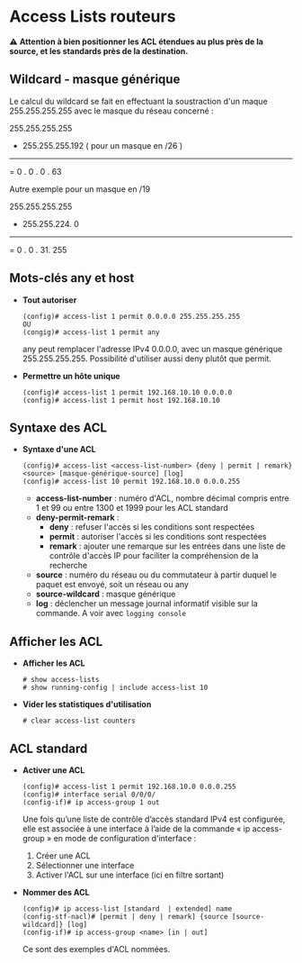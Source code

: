 # Access Lists routeurs

:warning: **Attention à bien positionner les ACL étendues au plus près de la source, et les standards près de la destination.**

## Wildcard - masque générique

Le calcul du wildcard se fait en effectuant la soustraction d'un maque 255.255.255.255 avec le masque du réseau concerné :

  255.255.255.255  
- 255.255.255.192 ( pour un masque en /26 )  
-----------------  
=  0 . 0 . 0 . 63  
 
Autre exemple pour un masque en /19

  255.255.255.255  
- 255.255.224. 0  
-----------------  
=  0 . 0 . 31. 255  

## Mots-clés any et host

* **Tout autoriser**
	```
	(config)# access-list 1 permit 0.0.0.0 255.255.255.255
	OU
	(congig)# access-list 1 permit any
	```
	any peut remplacer l'adresse IPv4 0.0.0.0, avec un masque générique 255.255.255.255. Possibilité d'utiliser aussi deny plutôt que permit. 

* **Permettre un hôte unique**
	```
	(config)# access-list 1 permit 192.168.10.10 0.0.0.0
	(config)# access-list 1 permit host 192.168.10.10
	```

## Syntaxe des ACL

* **Syntaxe d'une ACL**
	```
	(config)# access-list <access-list-number> {deny | permit | remark} <source> [masque-générique-source] [log]
	(config)# access-list 10 permit 192.168.10.0 0.0.0.255
	```
	* **access-list-number** : numéro d'ACL, nombre décimal compris entre 1 et 99 ou entre 1300 et 1999 pour les ACL standard
	* **deny-permit-remark** :
		* **deny** : refuser l'accès si les conditions sont respectées
		* **permit** : autoriser l'accès si les conditions sont respectées
		* **remark** : ajouter une remarque sur les entrées dans une liste de contrôle d'accès IP pour faciliter la compréhension de la recherche
	* **source** : numéro du réseau ou du commutateur à partir duquel le paquet est envoyé, soit un réseau ou any
	* **source-wildcard** : masque générique
	* **log** : déclencher un message journal informatif visible sur la commande. A voir avec ```logging console```

## Afficher les ACL

* **Afficher les ACL**
	```
	# show access-lists
	# show running-config | include access-list 10
	```

* **Vider les statistiques d'utilisation**
	```
	# clear access-list counters
	```

## ACL standard

* **Activer une ACL**
	```
	(config)# access-list 1 permit 192.168.10.0 0.0.0.255
	(config)# interface serial 0/0/0/
	(config-if)# ip access-group 1 out
	```
	Une fois qu’une liste de contrôle d’accès standard IPv4 est configurée, elle est associée à une interface à l’aide de la commande « ip access-group » en mode de configuration d'interface :  
	1. Créer une ACL
	2. Sélectionner une interface
	3. Activer l'ACL sur une interface (ici en filtre sortant)

* **Nommer des ACL**
	```
	(config)# ip access-list [standard  | extended] name
	(config-stf-nacl)# [permit | deny | remark] {source [source-wildcard]} [log]
	(config-if)# ip access-group <name> [in | out]
	```
	Ce sont des exemples d'ACL nommées.
